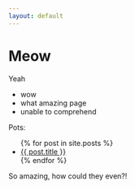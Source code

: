 ```yaml
---
layout: default
---
```


# Meow

Yeah

- wow
- what amazing page
- unable to comprehend

Pots:

<ul>
  {% for post in site.posts %}
    <li>
      <a href="{{ post.url }}">{{ post.title }}</a>
    </li>
  {% endfor %}
</ul>

So amazing, how could they even?!
